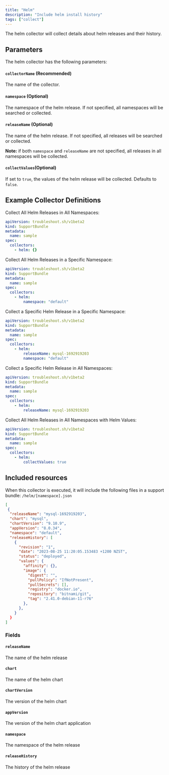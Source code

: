 ```yaml
---
title: "Helm"
description: "Include helm install history"
tags: ["collect"]
---
```



The helm collector will collect details about helm releases and their history.

## Parameters

The helm collector has the following parameters:

#### `collectorName` (Recommended)
The name of the collector.

#### `namespace` (Optional)
The namespace of the helm release. If not specified, all namespaces will be searched or collected.

#### `releaseName` (Optional)
The name of the helm release. If not specified, all releases will be searched or collected.

**Note:** if both `namespace` and `releaseName` are not specified, all releases in all namespaces will be collected.

#### `collectValues`(Optional)
If set to `true`, the values of the helm release will be collected. Defaults to `false`.

## Example Collector Definitions

Collect All Helm Releases in All Namespaces:
```yaml
apiVersion: troubleshoot.sh/v1beta2
kind: SupportBundle
metadata:
  name: sample
spec:
  collectors:
    - helm: {}
```

Collect All Helm Releases in a Specific Namespace:
```yaml
apiVersion: troubleshoot.sh/v1beta2
kind: SupportBundle
metadata:
  name: sample
spec:
  collectors:
    - helm:
        namespace: "default"
```

Collect a Specific Helm Release in a Specific Namespace:
```yaml
apiVersion: troubleshoot.sh/v1beta2
kind: SupportBundle
metadata:
  name: sample
spec:
  collectors:
    - helm:
        releaseName: mysql-1692919203
        namespace: "default"
```

Collect a Specific Helm Release in All Namespaces:
```yaml
apiVersion: troubleshoot.sh/v1beta2
kind: SupportBundle
metadata:
  name: sample
spec:
  collectors:
    - helm:
        releaseName: mysql-1692919203
```

Collect All Helm Releases in All Namespaces with Helm Values:
```yaml
apiVersion: troubleshoot.sh/v1beta2
kind: SupportBundle
metadata:
  name: sample
spec:
  collectors:
    - helm:
        collectValues: true
```

## Included resources

When this collector is executed, it will include the following files in a support bundle:
`/helm/[namespace].json`

```json
[
 {
  "releaseName": "mysql-1692919203",
  "chart": "mysql",
  "chartVersion": "9.10.9",
  "appVersion": "8.0.34",
  "namespace": "default",
  "releaseHistory": [
    {
      "revision": "1",
      "date": "2023-08-25 11:20:05.153483 +1200 NZST",
      "status": "deployed",
      "values": {
        "affinity": {},
        "image": {
          "digest": "",
          "pullPolicy": "IfNotPresent",
          "pullSecrets": [],
          "registry": "docker.io",
          "repository": "bitnami/git",
          "tag": "2.41.0-debian-11-r76"
        },
      },
    }
  }
]
```

### Fields

#### `releaseName`
The name of the helm release

#### `chart`
The name of the helm chart

#### `chartVersion`
The version of the helm chart

#### `appVersion`
The version of the helm chart application

#### `namespace`
The namespace of the helm release

#### `releaseHistory`
The history of the helm release
